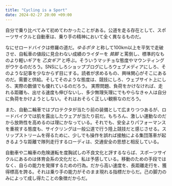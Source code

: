 ```yaml
---
title: "Cycling is a Sport"
date: 2024-02-27 20:00 +09:00
---
```


自分で乗り比べてみて初めてわかったことがある。公道を走る存在として、スポーツサイクルと自動車は、乗り手の精神において全く異なるものだ。

なにせロードバイクは修羅の道だ。_ゆるポタ_ と称して100km以上を平気で走破させ、自転車の値段に見合わない成績のライダーを _貧脚_ と罵倒し、標準的なものより軽いギアを _乙女ギア_ と呼ぶ。そういうマッチョな態度やマウンティングがウケるのだろう。SNSにしろショップブログにしろウェブメディアにしろ、そのような記事を少なからず目にする。読者が求めるもの、興味関心がそこにあるのだ。需要と供給。そしてそのような態度は、競技にしろ、ウェブサイト上にしろ、実際の数値でも優れているのだろう。 実際問題、負荷をかけなければ、走れる距離も、出せる速度も伸びないし、多少無理矢理にでもやらなきゃ人は自分に負荷をかけようとしない。それはおそらく正しい観察なのだろう。

また、自動二輪車ではプロテクタが当たり前の装備として広まりつつあるが、ロードバイクでは肌を露出したウェアが当たり前だ。もちろん、激しい運動なのだから放熱性を高めるのは理にかなっている。それでも、安全よりパフォーマンスを重視する態度も、サイクリングは一般公道で行う陸上競技だと感じさせる。スリップストリームを得るために、少しでも操作を誤れば接触による集団落車が起きるような距離で隊列走行するローディは、交通安全の思想と相反している。

自動車や二輪車の危険運転を度胸試しの不良文化と評するならば、スポーツサイクルにあるのは体育会系の文化だと、私は予感している。移動のための手段ではなく、自らの能力を発揮するための行為。だから高い速度を、長距離走行を、獲得標高を誇る。それは乗り手の能力がそのまま現れる指標だからだ。己の脚力のみによって成し得たことの象徴だからだ。
